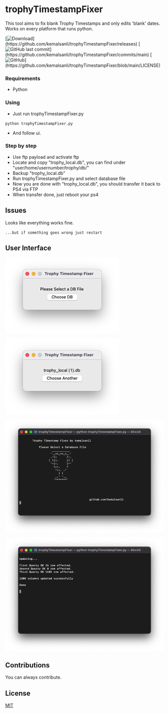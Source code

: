 # trophyTimestampFixer
This tool aims to fix blank Trophy Timestamps and only edits 'blank' dates.
Works on every platform that runs python.

[![Download](https://img.shields.io/github/downloads/kemalsanli/trophyTimestampFixer/total?)](https://github.com/kemalsanli/trophyTimestampFixer/releases)
[![GitHub last commit](https://img.shields.io/github/last-commit/kemalsanli/trophyTimestampFixer?)](https://github.com/kemalsanli/trophyTimestampFixer/commits/main)
[![GitHub](https://img.shields.io/github/license/kemalsanli/trophyTimestampFixer?)](https://github.com/kemalsanli/trophyTimestampFixer/blob/main/LICENSE)


### Requirements

* Python

### Using

* Just run trophyTimestampFixer.py

```
python trophyTimestampFixer.py
```
* And follow ui.

### Step by step

* Use ftp payload and activate ftp
* Locate and copy "trophy_local.db", you can find under "user/home/usernumber/trophy/db/"
* Backup "trophy_local.db"
* Run trophyTimestampFixer.py and select database file
* Now you are done with "trophy_local.db", you should transfer it back to PS4 via FTP
* When transfer done, just reboot your ps4

## Issues

Looks like everything works fine.
```
...but if something goes wrong just restart
```

## User Interface

![UI 1](https://github.com/kemalsanli/trophyTimestampFixer/blob/main/ui1.png?raw=true)

![UI 2](https://github.com/kemalsanli/trophyTimestampFixer/blob/main/ui2.png?raw=true)

![Command Line 1](https://github.com/kemalsanli/trophyTimestampFixer/blob/main/console1.png?raw=true)

![Command Line 2](https://github.com/kemalsanli/trophyTimestampFixer/blob/main/console2.png?raw=true)




## Contributions
You can always contribute.

## License
[MIT](https://github.com/kemalsanli/trophyTimestampFixer/blob/main/LICENSE)
